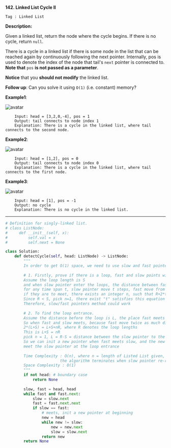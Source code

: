 **142. Linked List Cycle II**

```Tag : Linked List```

**Description:**

Given a linked list, return the node where the cycle begins. If there is no cycle, return ```null```.

There is a cycle in a linked list if there is some node in the list that can be reached again by continuously following the next pointer. Internally, pos is used to denote the index of the node that tail's ```next``` pointer is connected to. **Note that** ```pos``` **is not passed as a parameter**.

**Notice** that you **should not modify** the linked list.

**Follow up**: Can you solve it using ```O(1)``` (i.e. constant) memory?

**Example1**:

![avatar](Fig/142-E1.png)

        Input: head = [3,2,0,-4], pos = 1
        Output: tail connects to node index 1
        Explanation: There is a cycle in the linked list, where tail connects to the second node.

**Example2**:

![avatar](Fig/142-E2.png)

        Input: head = [1,2], pos = 0
        Output: tail connects to node index 0
        Explanation: There is a cycle in the linked list, where tail connects to the first node.  
        
**Example3**:

![avatar](Fig/142-E3.png)

        Input: head = [1], pos = -1
        Output: no cycle
        Explanation: There is no cycle in the linked list.

-----------

```python
# Definition for singly-linked list.
# class ListNode:
#     def __init__(self, x):
#         self.val = x
#         self.next = None

class Solution:
    def detectCycle(self, head: ListNode) -> ListNode:
        """
        In order to get O(1) space, we need to use slow and fast pointers techniques
        
        # 1. Firstly, prove if there is a loop, fast and slow points will meet
        Assume the loop length is S 
        and when slow pointer enter the loops, the distance between fast and slow pointers is R
        for any time span t, slow pointer move t steps, fast move from the loop entrance R+2*t steps
        if they are to meet, there exists an integer n, such that R+2*t-t = R+t = nS
        Since R < S, pick n=1, there exist "t" satisfies this equation
        Therefore, slow/fast pointers method could work
        
        # 2. To find the loop entrance.
        Assume the distance before the loop is L, the place fast meets slow is S far away from loop entrance
        So when fast and slow meets, because fast move twice as much distance as slow, we must have
        2*(L+S) = L+S+nR, where R denotes the loop lengths
        This is L+S = nR
        pick n = 1, L = R-S = distance between the slow pointer to the loop entrance.
        So we can init a new pointer when fast meets slow, and the new pointer will
        meet the slow pointer at the loop entrance
        
        Time Complexity : O(n), where n = length of Listed List given, 
                        the algorithm terminates when slow pointer re-reach the loop entrance or end of the list
        Space Complexity : O(1)
        """
        if not head: # boundary case
            return None
        
        slow, fast = head, head
        while fast and fast.next:
            slow = slow.next
            fast = fast.next.next
            if slow == fast:
                # meets, init a new pointer at beginning
                new = head
                while new != slow:
                    new = new.next
                    slow = slow.next
                return new
        return None
```
